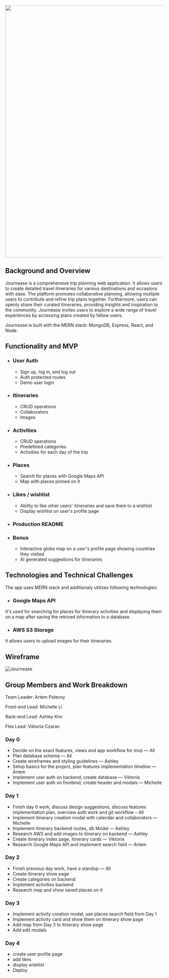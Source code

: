 
<p align="center">
  <img width="800" src="https://github.com/artemplv/Journease/assets/132113558/0bc6f372-ca77-409e-a91d-e03de9b5c1f2">
</p>

## Background and Overview

Journease is a comprehensive trip planning web application. It allows users to create detailed travel itineraries for various destinations and occasions with ease. The platform promotes collaborative planning, allowing multiple users to contribute and refine trip plans together. Furthermore, users can openly share their curated itineraries, providing insights and inspiration to the community. Journease invites users to explore a wide range of travel experiences by accessing plans created by fellow users.

Journease is built with the MERN stack: MongoDB, Express, React, and Node.

## Functionality and MVP

- ### User Auth
  - Sign up, log in, and log out
  - Auth protected routes
  - Demo user login

- ### Itineraries
  - CRUD operations
  - Collaborators
  - Images

- ### Activities
  - CRUD operations
  - Predefined categories
  - Activities for each day of the trip

- ### Places
  - Search for places with Google Maps API
  - Map with places pinned on it

- ### Likes / wishlist
  - Ability to like other users' itineraries and save them to a wishlist
  - Display wishlist on user's profile page

- ### Production README

- ### Bonus
  - Interactive globe map on a user's profile page showing countries they visited
  - AI generated suggestions for itineraries


## Technologies and Technical Challenges
The app uses MERN stack and additionaly utilizes following technologies:

- ### Google Maps API
It's used for searching for places for itinerary activities and displaying them on a map after saving the retrived information to a database.

- ### AWS S3 Storage
It allows users to upload images for their itineraries.

## Wireframe

![Journease](https://github.com/artemplv/Journease/assets/132113558/14b9fd47-0a99-40c8-8ce9-26fa4b8ba720)

## Group Members and Work Breakdown
Team Leader: Artem Polevoy

Front-end Lead: Michelle Li

Back-end Lead: Ashley Kim

Flex Lead: Viktoria Czaran

### Day 0
- Decide on the exact features, views and app workflow for mvp — All
- Plan database schema — All
- Create wireframes and styling guidelines — Ashley
- Setup basics for the project, plan features implementation timeline — Artem
- Implement user auth on backend, create database — Viktoria
- Implement user auth on frontend, create header and modals — Michelle

### Day 1
- Finish day 0 work, discuss design suggestions, discuss features implementation plan, overview auth work and git workflow – All
- Implement itinerary creation modal with calendar and collaborators — Michelle
- Implement itinerary backend routes, db Model — Ashley
- Research AWS and add images to itinerary on backend — Ashley
- Create itinerary index page, itinerary cards — Viktoria
- Research Google Maps API and implement search field — Artem

### Day 2
- Finish previous day work, have a standup — All
- Create itinerary show page
- Create categories on backend
- Implement activities backend
- Research map and show saved places on it

### Day 3
- Implement activity creation modal, use places search field from Day 1
- Implement activity card and show them on itinerary show page
- Add map from Day 3 to itinerary show page
- Add edit modals

### Day 4
- create user profile page
- add likes
- display wishlist
- Deploy

